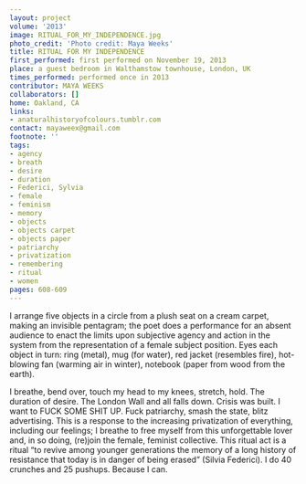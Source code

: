 ```yaml
---
layout: project
volume: '2013'
image: RITUAL_FOR_MY_INDEPENDENCE.jpg
photo_credit: 'Photo credit: Maya Weeks'
title: RITUAL FOR MY INDEPENDENCE
first_performed: first performed on November 19, 2013
place: a guest bedroom in Walthamstow townhouse, London, UK
times_performed: performed once in 2013
contributor: MAYA WEEKS
collaborators: []
home: Oakland, CA
links:
- anaturalhistoryofcolours.tumblr.com
contact: mayaweex@gmail.com
footnote: ''
tags:
- agency
- breath
- desire
- duration
- Federici, Sylvia
- female
- feminism
- memory
- objects
- objects carpet
- objects paper
- patriarchy
- privatization
- remembering
- ritual
- women
pages: 608-609
---
```


I arrange five objects in a circle from a plush seat on a cream carpet, making an invisible pentagram; the poet does a performance for an absent audience to enact the limits upon subjective agency and action in the system from the representation of a female subject position. Eyes each object in turn: ring (metal), mug (for water), red jacket (resembles fire), hot-blowing fan (warming air in winter), notebook (paper from wood from the earth).

I breathe, bend over, touch my head to my knees, stretch, hold. The duration of desire. The London Wall and all falls down. Crisis was built. I want to FUCK SOME SHIT UP. Fuck patriarchy, smash the state, blitz advertising. This is a response to the increasing privatization of everything, including our feelings; I breathe to free myself from this unforgettable lover and, in so doing, (re)join the female, feminist collective. This ritual act is a ritual “to revive among younger generations the memory of a long history of resistance that today is in danger of being erased” (Silvia Federici). I do 40 crunches and 25 pushups. Because I can.
